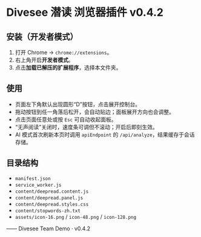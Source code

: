 # Divesee 潜读 浏览器插件 v0.4.2

## 安装（开发者模式）
1. 打开 Chrome → `chrome://extensions`。
2. 右上角开启**开发者模式**。
3. 点击**加载已解压的扩展程序**，选择本文件夹。


## 使用
- 页面左下角默认出现圆形“D”按钮，点击展开控制台。
- 拖动按钮到任一角落后松开，会自动贴边；面板展开方向也会调整。
- 点击页面任意处或按 `Esc` 可自动收起面板。
- “无声阅读”关闭时，速度条可调但不滚动；开启后即刻生效。
- AI 模式首次刷新本页时调用 `apiEndpoint` 的 `/api/analyze`，结果缓存于会话存储。

## 目录结构
- `manifest.json`
- `service_worker.js`
- `content/deepread.content.js`
- `content/deepread.panel.js`
- `content/deepread.styles.css`
- `content/stopwords-zh.txt`
- `assets/icon-16.png` / `icon-48.png` / `icon-128.png`

—— Divesee Team Demo · v0.4.2